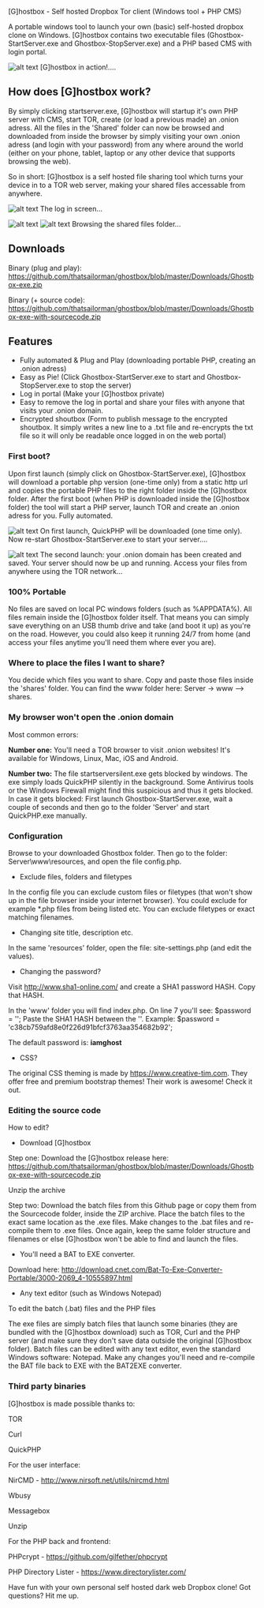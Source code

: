 [G]hostbox - Self hosted Dropbox Tor client (Windows tool + PHP CMS)

A portable windows tool to launch your own (basic) self-hosted dropbox clone on Windows. [G]hostbox contains two executable files (Ghostbox-StartServer.exe and Ghostbox-StopServer.exe) and a PHP based CMS with login portal.

![alt text](https://github.com/thatsailorman/ghostbox/blob/master/Screenshots/ghostbox-cms-2.JPG?raw=true)
[G]hostbox in action!....


## How does [G]hostbox work? ##
By simply clicking startserver.exe, [G]hostbox will startup it's own PHP server with CMS, start TOR, create (or load a previous made) an .onion adress.
All the files in the 'Shared' folder can now be browsed and downloaded from inside the browser by simply visiting your own .onion adress (and login with your password) from any where around the world (either on your phone, tablet, laptop or any other device that supports browsing the web).  

So in short: [G]hostbox is a self hosted file sharing tool which turns your device in to a TOR web server, making your shared files accessable from anywhere.

![alt text](https://github.com/thatsailorman/ghostbox/blob/master/Screenshots/ghostbox-cms-3.JPG?raw=true)
The log in screen...

![alt text](https://github.com/thatsailorman/ghostbox/blob/master/Screenshots/ghostbox-cms-3.JPG?raw=true)
![alt text](https://github.com/thatsailorman/ghostbox/blob/master/Screenshots/ghostbox-cms-4.JPG?raw=true)
Browsing the shared files folder...


## Downloads ##
Binary (plug and play): https://github.com/thatsailorman/ghostbox/blob/master/Downloads/Ghostbox-exe.zip

Binary (+ source code): https://github.com/thatsailorman/ghostbox/blob/master/Downloads/Ghostbox-exe-with-sourcecode.zip



## Features ##
- Fully automated & Plug and Play (downloading portable PHP, creating an .onion adress)
- Easy as Pie! (Click Ghostbox-StartServer.exe to start and Ghostbox-StopServer.exe to stop the server)
- Log in portal (Make your [G]hostbox private)
- Easy to remove the log in portal and share your files with anyone that visits your .onion domain.
- Encrypted shoutbox (Form to publish message to the encrypted shoutbox. It simply writes a new line to a .txt file and re-encrypts the txt file so it will only be readable once logged in on the web portal)


### First boot? ###
Upon first launch (simply click on Ghostbox-StartServer.exe), [G]hostbox will download a portable php version (one-time only) from a static http url and copies the portable PHP files to the right folder inside the [G]hostbox folder. After the first boot (when PHP is downloaded inside the [G]hostbox folder) the tool will start a PHP server, launch TOR and create an .onion adress for you. Fully automated.

![alt text](https://github.com/thatsailorman/ghostbox/blob/master/Screenshots/install2-ghostbox.JPG)
On first launch, QuickPHP will be downloaded (one time only). Now re-start Ghostbox-StartServer.exe to start your server....


![alt text](https://github.com/thatsailorman/ghostbox/blob/master/Screenshots/install3-ghostbox.JPG)
The second launch: your .onion domain has been created and saved. Your server should now be up and running. Access your files from anywhere using the TOR network...



### 100% Portable ###
No files are saved on local PC windows folders (such as %APPDATA%). All files remain inside the [G]hostbox folder itself. That means you can simply save everything on an USB thumb drive and take (and boot it up) as you're on the road. However, you could also keep it running 24/7 from home (and access your files anytime you'll need them where ever you are).

### Where to place the files I want to share? ###
You decide which files you want to share. Copy and paste those files inside the 'shares' folder.
You can find the www folder here: Server -> www --> shares.

### My browser won't open the .onion domain ###
Most common errors:

**Number one:** 
You'll need a TOR browser to visit .onion websites!
It's available for Windows, Linux, Mac, iOS and Android.

**Number two:**
The file startserversilent.exe gets blocked by windows.
The exe simply loads QuickPHP silently in the background. Some Antivirus tools or the Windows Firewall might find this suspicious and thus it gets blocked.
In case it gets blocked: First launch Ghostbox-StartServer.exe, wait a couple of seconds and then go to the folder 'Server' and start QuickPHP.exe manually.



### Configuration ###
Browse to your downloaded Ghostbox folder.
Then go to the folder: Server\www\resources, and open the file config.php.

- Exclude files, folders and filetypes

In the config file you can exclude custom files or filetypes (that won't show up in the file browser inside your internet browser). You could exclude for example *.php files from being listed etc.
You can exclude filetypes or exact matching filenames.

- Changing site title, description etc.

In the same 'resources' folder, open the file: site-settings.php (and edit the values).

- Changing the password?

Visit http://www.sha1-online.com/ and create a SHA1 password HASH. Copy that HASH.

In the 'www' folder you will find index.php.
On line 7 you'll see: $password = '';
Paste the SHA1 HASH between the ''. 
Example:  $password = 'c38cb759afd8e0f226d91bfcf3763aa354682b92';

The default password is: **iamghost**

- CSS?

The original CSS theming is made by https://www.creative-tim.com.
They offer free and premium bootstrap themes! Their work is awesome! Check it out.



### Editing the source code ###
How to edit?

- Download [G]hostbox

Step one:
Download the [G]hostbox release here: https://github.com/thatsailorman/ghostbox/blob/master/Downloads/Ghostbox-exe-with-sourcecode.zip

Unzip the archive

Step two:
Download the batch files from this Github page or copy them from the Sourcecode folder, inside the ZIP archive.
Place the batch files to the exact same location as the .exe files.
Make changes to the .bat files and re-compile them to .exe files.
Once again, keep the same folder structure and filenames or else [G]hostbox won't be able to find and launch the files.


- You'll need a BAT to EXE converter.

Download here: http://download.cnet.com/Bat-To-Exe-Converter-Portable/3000-2069_4-10555897.html

- Any text editor (such as Windows Notepad)

To edit the batch (.bat) files and the PHP files

The exe files are simply batch files that launch some binaries (they are bundled with the [G]hostbox download) such as TOR, Curl and the PHP server (and make sure they don't save data outside the original [G]hostbox folder).
Batch files can be edited with any text editor, even the standard Windows software: Notepad. Make any changes you'll need and re-compile the BAT file back to EXE with the BAT2EXE converter.


### Third party binaries ###
[G]hostbox is made possible thanks to:

TOR

Curl

QuickPHP


For the user interface:

NirCMD - http://www.nirsoft.net/utils/nircmd.html

Wbusy

Messagebox

Unzip


For the PHP back and frontend:

PHPcrypt - https://github.com/gilfether/phpcrypt

PHP Directory Lister - https://www.directorylister.com/



Have fun with your own personal self hosted dark web Dropbox clone!
Got questions? Hit me up.
